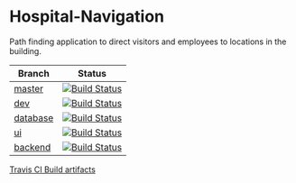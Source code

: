 # Hospital-Navigation
Path finding application to direct visitors and employees to locations in the building.

|Branch|Status|
|------|------|
|[master](https://github.com/softeng-teamn/Hospital-Navigation/tree/master)|[![Build Status](https://travis-ci.org/softeng-teamn/Hospital-Navigation.svg?branch=master)](https://travis-ci.org/softeng-teamn/Hospital-Navigation)|
|[dev](https://github.com/softeng-teamn/Hospital-Navigation/tree/dev)|[![Build Status](https://travis-ci.org/softeng-teamn/Hospital-Navigation.svg?branch=dev)](https://travis-ci.org/softeng-teamn/Hospital-Navigation)|
|[database](https://github.com/softeng-teamn/Hospital-Navigation/tree/database)|[![Build Status](https://travis-ci.org/softeng-teamn/Hospital-Navigation.svg?branch=database)](https://travis-ci.org/softeng-teamn/Hospital-Navigation)|
|[ui](https://github.com/softeng-teamn/Hospital-Navigation/tree/ui)|[![Build Status](https://travis-ci.org/softeng-teamn/Hospital-Navigation.svg?branch=ui)](https://travis-ci.org/softeng-teamn/Hospital-Navigation)|
|[backend](https://github.com/softeng-teamn/Hospital-Navigation/tree/backend)|[![Build Status](https://travis-ci.org/softeng-teamn/Hospital-Navigation.svg?branch=baackend)](https://travis-ci.org/softeng-teamn/Hospital-Navigation)|

[Travis CI Build artifacts](https://ravana.dyn.wpi.edu/~neonnarwhal/softeng-teamn/Hospital-Navigation/)
